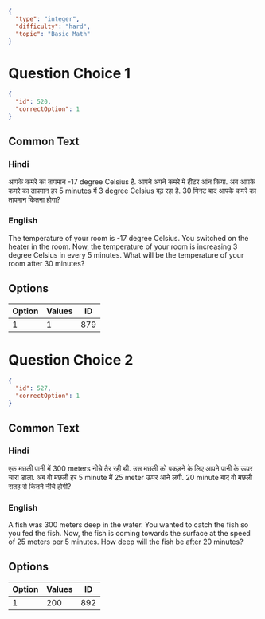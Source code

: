 ```json
{
  "type": "integer",
  "difficulty": "hard",
  "topic": "Basic Math"
}
```

# Question Choice 1
```json
{
  "id": 520,
  "correctOption": 1
}
```
## Common Text

### Hindi
आपके कमरे का तापमान -17 degree Celsius है. आपने अपने कमरे में हीटर ऑन किया. अब आपके कमरे का तापमान हर 5 minutes में 3 degree Celsius बढ़ रहा है. 30 मिनट बाद आपके कमरे का तापमान कितना होगा?

### English
The temperature of your room is -17 degree Celsius. You switched on the heater in the room. Now, the temperature of your room is increasing 3 degree Celsius in every 5 minutes. What will be the temperature of your room after 30 minutes?

## Options
| Option | Values                |ID     |
|:-------|:----------------------|:-----:|
| 1      | 1                     |879    |

# Question Choice 2
```json
{
  "id": 527,
  "correctOption": 1
}
```

## Common Text

### Hindi
एक मछली पानी में 300 meters नीचे तैर रही थी. उस मछली को पकड़ने के लिए आपने पानी के ऊपर चारा डाला. अब वो मछली हर  5 minute में 25 meter ऊपर आने लगी. 20 minute बाद वो मछली सतह से कितने नीचे होगी?

### English
A fish was 300 meters deep in the water. You wanted to catch the fish so you fed the fish. Now, the fish is coming towards the surface at the speed of 25 meters per 5 minutes. How deep will the fish be after 20 minutes?

## Options
| Option | Values                |ID     |
|:-------|:----------------------|:-----:|
| 1      | 200                   |892    |
